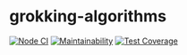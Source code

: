 # grokking-algorithms

[![Node CI](https://github.com/PavelDeuce/grokking-algorithms/actions/workflows/nodejs.yml/badge.svg)](https://github.com/PavelDeuce/grokking-algorithms/actions/workflows/nodejs.yml)
[![Maintainability](https://api.codeclimate.com/v1/badges/124f3ea7dbc891ded46a/maintainability)](https://codeclimate.com/github/PavelDeuce/grokking-algorithms/maintainability)
[![Test Coverage](https://api.codeclimate.com/v1/badges/124f3ea7dbc891ded46a/test_coverage)](https://codeclimate.com/github/PavelDeuce/grokking-algorithms/test_coverage)
